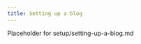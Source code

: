 ```yaml
---
title: Setting up a blog
---
```


Placeholder for setup/setting-up-a-blog.md

<a id="adding-an-excerpt"></a>
<a id="adding-authors"></a>
<a id="adding-categories"></a>
<a id="adding-tags"></a>
<a id="adding-related-links"></a>
<a id="configuration"></a>
<a id="linking-from-and-to-posts"></a>
<a id="setting-the-reading-time"></a>
<a id="setting-defaults"></a>
